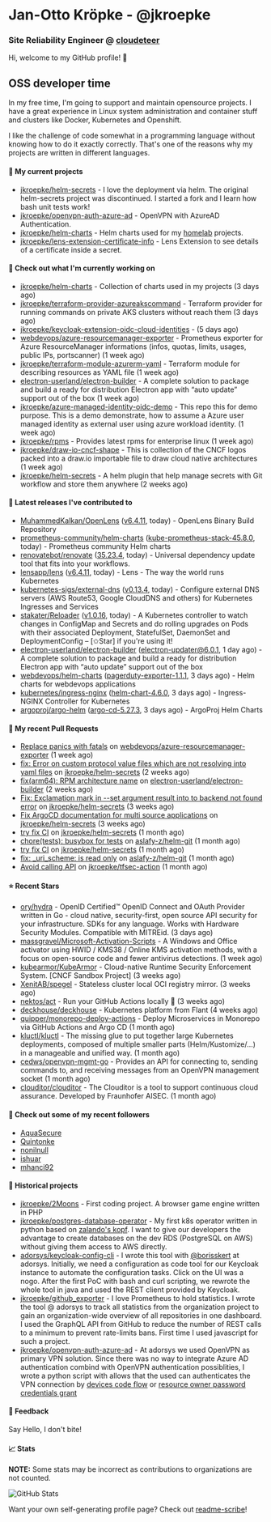# Jan-Otto Kröpke - @jkroepke
### Site Reliability Engineer @ [cloudeteer](https://cloudeteer.de/)

Hi, welcome to my GitHub profile! 👋

## OSS developer time
In my free time, I'm going to support and maintain opensource projects. I have a great experience in Linux system administration and container stuff and clusters like Docker, Kubernetes and Openshift.

I like the challenge of code somewhat in a programming language without knowing how to do it exactly correctly. That's one of the reasons why my projects are written in different languages.

#### 🌱 My current projects
- [jkroepke/helm-secrets](https://github.com/jkroepke/helm-secrets) - I love the deployment via helm. The original helm-secrets project was discontinued. I started a fork and I learn how bash unit tests work!
- [jkroepke/openvpn-auth-azure-ad](https://github.com/jkroepke/openvpn-auth-azure-ad) - OpenVPN with AzureAD Authentication.
- [jkroepke/helm-charts](https://github.com/jkroepke/helm-charts) - Helm charts used for my [homelab](https://github.com/jkroepke/homelab) projects.
- [jkroepke/lens-extension-certificate-info](https://github.com/jkroepke/lens-extension-certificate-info) - Lens Extension to see details of a certificate inside a secret.

#### 👷 Check out what I'm currently working on

- [jkroepke/helm-charts](https://github.com/jkroepke/helm-charts) - Collection of charts used in my projects (3 days ago)
- [jkroepke/terraform-provider-azureakscommand](https://github.com/jkroepke/terraform-provider-azureakscommand) - Terraform provider for running commands on private AKS clusters without reach them (3 days ago)
- [jkroepke/keycloak-extension-oidc-cloud-identities](https://github.com/jkroepke/keycloak-extension-oidc-cloud-identities) -  (5 days ago)
- [webdevops/azure-resourcemanager-exporter](https://github.com/webdevops/azure-resourcemanager-exporter) - Prometheus exporter for Azure ResourceManager informations (infos, quotas, limits, usages, public IPs, portscanner) (1 week ago)
- [jkroepke/terraform-module-azurerm-yaml](https://github.com/jkroepke/terraform-module-azurerm-yaml) - Terraform module for describing resources as YAML file (1 week ago)
- [electron-userland/electron-builder](https://github.com/electron-userland/electron-builder) - A complete solution to package and build a ready for distribution Electron app with “auto update” support out of the box (1 week ago)
- [jkroepke/azure-managed-identity-oidc-demo](https://github.com/jkroepke/azure-managed-identity-oidc-demo) - This repo this for demo purpose. This is a demo demonstrate, how to assume a Azure user managed identity as external user using azure workload identity. (1 week ago)
- [jkroepke/rpms](https://github.com/jkroepke/rpms) - Provides latest rpms for enterprise linux (1 week ago)
- [jkroepke/draw-io-cncf-shape](https://github.com/jkroepke/draw-io-cncf-shape) - This is collection of the CNCF logos packed into a draw.io importable file to draw cloud native architectures (1 week ago)
- [jkroepke/helm-secrets](https://github.com/jkroepke/helm-secrets) - A helm plugin that help manage secrets with Git workflow and store them anywhere (2 weeks ago)

#### 🔭 Latest releases I've contributed to

- [MuhammedKalkan/OpenLens](https://github.com/MuhammedKalkan/OpenLens) ([v6.4.11](https://github.com/MuhammedKalkan/OpenLens/releases/tag/v6.4.11), today) - OpenLens Binary Build Repository
- [prometheus-community/helm-charts](https://github.com/prometheus-community/helm-charts) ([kube-prometheus-stack-45.8.0](https://github.com/prometheus-community/helm-charts/releases/tag/kube-prometheus-stack-45.8.0), today) - Prometheus community Helm charts
- [renovatebot/renovate](https://github.com/renovatebot/renovate) ([35.23.4](https://github.com/renovatebot/renovate/releases/tag/35.23.4), today) - Universal dependency update tool that fits into your workflows.
- [lensapp/lens](https://github.com/lensapp/lens) ([v6.4.11](https://github.com/lensapp/lens/releases/tag/v6.4.11), today) - Lens - The way the world runs Kubernetes
- [kubernetes-sigs/external-dns](https://github.com/kubernetes-sigs/external-dns) ([v0.13.4](https://github.com/kubernetes-sigs/external-dns/releases/tag/v0.13.4), today) - Configure external DNS servers (AWS Route53, Google CloudDNS and others) for Kubernetes Ingresses and Services
- [stakater/Reloader](https://github.com/stakater/Reloader) ([v1.0.16](https://github.com/stakater/Reloader/releases/tag/v1.0.16), today) - A Kubernetes controller to watch changes in ConfigMap and Secrets and do rolling upgrades on Pods with their associated Deployment, StatefulSet, DaemonSet and DeploymentConfig – [✩Star] if you&#39;re using it!
- [electron-userland/electron-builder](https://github.com/electron-userland/electron-builder) ([electron-updater@6.0.1](https://github.com/electron-userland/electron-builder/releases/tag/electron-updater%406.0.1), 1 day ago) - A complete solution to package and build a ready for distribution Electron app with “auto update” support out of the box
- [webdevops/helm-charts](https://github.com/webdevops/helm-charts) ([pagerduty-exporter-1.1.1](https://github.com/webdevops/helm-charts/releases/tag/pagerduty-exporter-1.1.1), 3 days ago) - Helm charts for webdevops applications
- [kubernetes/ingress-nginx](https://github.com/kubernetes/ingress-nginx) ([helm-chart-4.6.0](https://github.com/kubernetes/ingress-nginx/releases/tag/helm-chart-4.6.0), 3 days ago) - Ingress-NGINX Controller for Kubernetes
- [argoproj/argo-helm](https://github.com/argoproj/argo-helm) ([argo-cd-5.27.3](https://github.com/argoproj/argo-helm/releases/tag/argo-cd-5.27.3), 3 days ago) - ArgoProj Helm Charts

#### 🔨 My recent Pull Requests

- [Replace panics with fatals](https://github.com/webdevops/azure-resourcemanager-exporter/pull/28) on [webdevops/azure-resourcemanager-exporter](https://github.com/webdevops/azure-resourcemanager-exporter) (1 week ago)
- [fix: Error on custom protocol value files which are not resolving into yaml files](https://github.com/jkroepke/helm-secrets/pull/355) on [jkroepke/helm-secrets](https://github.com/jkroepke/helm-secrets) (2 weeks ago)
- [fix(arm64): RPM architecture name](https://github.com/electron-userland/electron-builder/pull/7466) on [electron-userland/electron-builder](https://github.com/electron-userland/electron-builder) (2 weeks ago)
- [Fix: Exclamation mark in --set argument result into to backend not found error](https://github.com/jkroepke/helm-secrets/pull/353) on [jkroepke/helm-secrets](https://github.com/jkroepke/helm-secrets) (3 weeks ago)
- [Fix ArgoCD documentation for multi source applications](https://github.com/jkroepke/helm-secrets/pull/351) on [jkroepke/helm-secrets](https://github.com/jkroepke/helm-secrets) (3 weeks ago)
- [try fix CI](https://github.com/jkroepke/helm-secrets/pull/344) on [jkroepke/helm-secrets](https://github.com/jkroepke/helm-secrets) (1 month ago)
- [chore(tests): busybox for tests](https://github.com/aslafy-z/helm-git/pull/251) on [aslafy-z/helm-git](https://github.com/aslafy-z/helm-git) (1 month ago)
- [try fix CI](https://github.com/jkroepke/helm-secrets/pull/343) on [jkroepke/helm-secrets](https://github.com/jkroepke/helm-secrets) (1 month ago)
- [fix: _uri_scheme: is read only](https://github.com/aslafy-z/helm-git/pull/248) on [aslafy-z/helm-git](https://github.com/aslafy-z/helm-git) (1 month ago)
- [Avoid calling API](https://github.com/jkroepke/tfsec-action/pull/1) on [jkroepke/tfsec-action](https://github.com/jkroepke/tfsec-action) (1 month ago)

#### ⭐ Recent Stars

- [ory/hydra](https://github.com/ory/hydra) - OpenID Certified™ OpenID Connect and OAuth Provider written in Go - cloud native, security-first, open source API security for your infrastructure. SDKs for any language. Works with Hardware Security Modules. Compatible with MITREid. (3 days ago)
- [massgravel/Microsoft-Activation-Scripts](https://github.com/massgravel/Microsoft-Activation-Scripts) - A Windows and Office activator using HWID / KMS38 / Online KMS activation methods, with a focus on open-source code and fewer antivirus detections. (1 week ago)
- [kubearmor/KubeArmor](https://github.com/kubearmor/KubeArmor) - Cloud-native Runtime Security Enforcement System. [CNCF Sandbox Project] (3 weeks ago)
- [XenitAB/spegel](https://github.com/XenitAB/spegel) - Stateless cluster local OCI registry mirror. (3 weeks ago)
- [nektos/act](https://github.com/nektos/act) - Run your GitHub Actions locally 🚀 (3 weeks ago)
- [deckhouse/deckhouse](https://github.com/deckhouse/deckhouse) - Kubernetes platform from Flant (4 weeks ago)
- [quipper/monorepo-deploy-actions](https://github.com/quipper/monorepo-deploy-actions) - Deploy Microservices in Monorepo via GitHub Actions and Argo CD (1 month ago)
- [kluctl/kluctl](https://github.com/kluctl/kluctl) - The missing glue to put together large Kubernetes deployments, composed of multiple smaller parts (Helm/Kustomize/...)  in a manageable and unified way. (1 month ago)
- [cedws/openvpn-mgmt-go](https://github.com/cedws/openvpn-mgmt-go) - Provides an API for connecting to, sending commands to, and receiving messages from an OpenVPN management socket (1 month ago)
- [clouditor/clouditor](https://github.com/clouditor/clouditor) - The Clouditor is a tool to support continuous cloud assurance. Developed by Fraunhofer AISEC. (1 month ago)

#### 👯 Check out some of my recent followers

- [AquaSecure](https://github.com/AquaSecure)
- [Quintonke](https://github.com/Quintonke)
- [nonilnull](https://github.com/nonilnull)
- [ishuar](https://github.com/ishuar)
- [mhanci92](https://github.com/mhanci92)

#### 📜 Historical projects
- [jkroepke/2Moons](https://github.com/jkroepke/2Moons) - First coding project. A browser game engine written in PHP
- [jkroepke/postgres-database-operator](https://github.com/jkroepke/postgres-database-operator) - My first k8s operator written in python based on [zalando's kopf](https://github.com/zalando-incubator/kopf). I want to give our developers the advantage to create databases on the dev RDS (PostgreSQL on AWS) without giving them access to AWS directly.
- [adorsys/keycloak-config-cli](https://github.com/adorsys/keycloak-config-cli) - I wrote this tool with [@borisskert](https://github.com/borisskert) at adorsys. Initially, we need a configuration as code tool for our Keycloak instance to automate the configuration tasks. Click on the UI was a nogo. After the first PoC with bash and curl scripting, we rewrote the whole tool in java and used the REST client provided by Keycloak.
- [jkroepke/github_exporter](https://github.com/jkroepke/github_exporter) - I love Prometheus to hold statistics. I wrote the tool @ adorsys to track all statistics from the organization project to gain an organization-wide overview of all repositories in one dashboard. I used the GraphQL API from GitHub to reduce the number of REST calls to a minimum to prevent rate-limits bans. First time I used javascript for such a project.
- [jkroepke/openvpn-auth-azure-ad](https://github.com/jkroepke/openvpn-auth-azure-ad) - At adorsys we used OpenVPN as primary VPN solution. Since there was no way to integrate Azure AD authentication combind with OpenVPN authentication possiblities, I wrote a python script with allows that the used can authenticates the VPN connection by [devices code flow](https://docs.microsoft.com/en-us/azure/active-directory/develop/v2-oauth2-device-code) or [resource owner password credentials grant](https://docs.microsoft.com/en-us/azure/active-directory/develop/v2-oauth-ropc)

#### 💬 Feedback

Say Hello, I don't bite!

#### 📈 Stats

**NOTE:** Some stats may be incorrect as contributions to organizations
are not counted.

![GitHub Stats](https://github-readme-stats.vercel.app/api?username=jkroepke&count_private=false&theme=tokyonight&show_icons=true)

Want your own self-generating profile page? Check out [readme-scribe](https://github.com/muesli/readme-scribe)!

